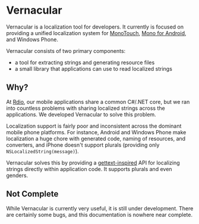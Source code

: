 Vernacular
==========

Vernacular is a localization tool for developers. It currently is focused on
providing a unified localization system for
[MonoTouch](http://xamarin.com/monotouch),
[Mono for Android](http://xamarin.com/monoforandroid), and
Windows Phone.

Vernacular consists of two primary components:

* a tool for extracting strings and generating resource files
* a small library that applications can use to read localized strings

Why?
----

At [Rdio](http://www.rdio.com), our mobile applications share a common
C#/.NET core, but we ran into countless problems with sharing localized
strings across the applications. We developed Vernacular to solve this
problem.

Localization support is fairly poor and inconsistent across the dominant
mobile phone platforms. For instance, Android and Windows Phone make
localization a huge chore with generated code, naming of resources, and
converters, and iPhone doesn't support plurals (providing only
`NSLocalizedString(message)`).

Vernacular solves this by providing a
[gettext-inspired](http://www.gnu.org/software/gettext) API for localizing
strings directly within application code. It supports plurals and even
genders.

Not Complete
------------

While Vernacular is currently very useful, it is still under development.
There are certainly some bugs, and this documentation is nowhere near
complete.
